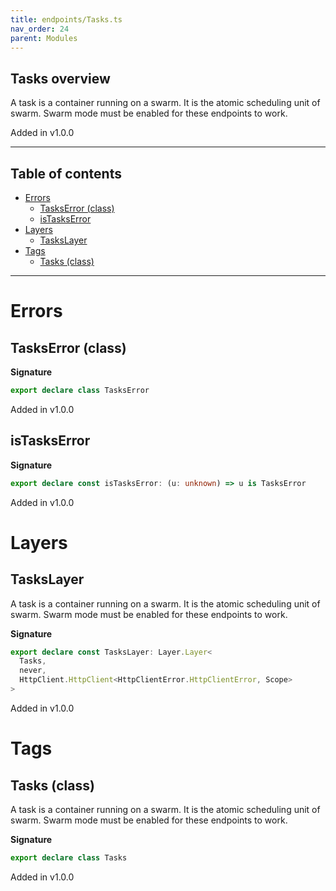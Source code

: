 ```yaml
---
title: endpoints/Tasks.ts
nav_order: 24
parent: Modules
---
```


## Tasks overview

A task is a container running on a swarm. It is the atomic scheduling unit of
swarm. Swarm mode must be enabled for these endpoints to work.

Added in v1.0.0

---

<h2 class="text-delta">Table of contents</h2>

- [Errors](#errors)
  - [TasksError (class)](#taskserror-class)
  - [isTasksError](#istaskserror)
- [Layers](#layers)
  - [TasksLayer](#taskslayer)
- [Tags](#tags)
  - [Tasks (class)](#tasks-class)

---

# Errors

## TasksError (class)

**Signature**

```ts
export declare class TasksError
```

Added in v1.0.0

## isTasksError

**Signature**

```ts
export declare const isTasksError: (u: unknown) => u is TasksError
```

Added in v1.0.0

# Layers

## TasksLayer

A task is a container running on a swarm. It is the atomic scheduling unit of
swarm. Swarm mode must be enabled for these endpoints to work.

**Signature**

```ts
export declare const TasksLayer: Layer.Layer<
  Tasks,
  never,
  HttpClient.HttpClient<HttpClientError.HttpClientError, Scope>
>
```

Added in v1.0.0

# Tags

## Tasks (class)

A task is a container running on a swarm. It is the atomic scheduling unit of
swarm. Swarm mode must be enabled for these endpoints to work.

**Signature**

```ts
export declare class Tasks
```

Added in v1.0.0
